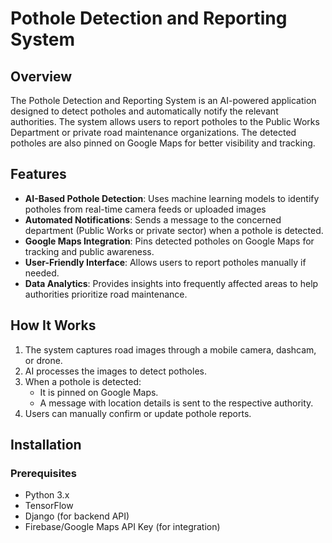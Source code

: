 # Pothole Detection and Reporting System

## Overview
The Pothole Detection and Reporting System is an AI-powered application designed to detect potholes and automatically notify the relevant authorities. The system allows users to report potholes to the Public Works Department or private road maintenance organizations. The detected potholes are also pinned on Google Maps for better visibility and tracking.

## Features
- **AI-Based Pothole Detection**: Uses machine learning models to identify potholes from real-time camera feeds or uploaded images
- **Automated Notifications**: Sends a message to the concerned department (Public Works or private sector) when a pothole is detected.
- **Google Maps Integration**: Pins detected potholes on Google Maps for tracking and public awareness.
- **User-Friendly Interface**: Allows users to report potholes manually if needed.
- **Data Analytics**: Provides insights into frequently affected areas to help authorities prioritize road maintenance.

## How It Works
1. The system captures road images through a mobile camera, dashcam, or drone.
2. AI processes the images to detect potholes.
3. When a pothole is detected:
   - It is pinned on Google Maps.
   - A message with location details is sent to the respective authority.
4. Users can manually confirm or update pothole reports.

## Installation
### Prerequisites
- Python 3.x
- TensorFlow
- Django (for backend API)
- Firebase/Google Maps API Key (for integration)



